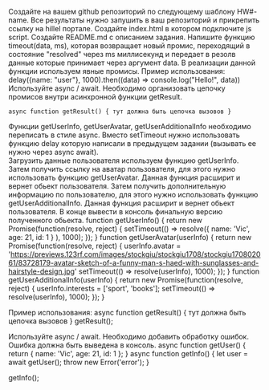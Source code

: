 Создайте на вашем github репозиторий по следующему шаблону HW#-name. Все результаты нужно запушить в ваш репозиторий и прикрепить ссылку на hillel портале.
Создайте index.html в котором подключите js script.
Создайте README.md с описанием задания.
Напишите функцию timeout(data, ms), которая возвращает новый промис, переходящий в состояние "resolved" через ms миллисекунд и передает в резолв данные которые принимает через аргумент data. В реализации данной функции используем явные промисы.
Пример использования:
delay({name: "user"}, 1000).then((data) => console.log("Hello!", data))
Используйте async / await. Необходимо организовать цепочку промисов внутри асинхронной функции getResult.

	async function getResult() { тут должна быть цепочка вызовов }
Функции getUserInfo, getUserAvatar, getUserAdditionalInfo необходимо переписать в стиле async. Вместо setTimeout нужно использовать функцию delay которую написали в предыдущем задании (вызывать ее нужно через async await).		
​​Загрузить данные пользователя используем функцию getUserInfo.
Затем получить ссылку на аватар пользователя, для этого нужно использовать функцию getUserAvatar. Данная функция расширит и вернет обьект пользователя.
Затем получить дополнительную информацию по пользователю, для этого нужно использовать функцию getUserAdditionalInfo. Данная функция расширит и вернет обьект пользователя.
В конце вывести в консоль финальную версию полученного обьекта.
function getUserInfo() {
return new Promise(function(resolve, reject) {
setTimeout(() => resolve({ name: 'Vic', age: 21, id: 1 } ), 1000);
});
}
function getUserAvatar(userInfo) {
return new Promise(function(resolve, reject) {
userInfo.avatar = 'https://previews.123rf.com/images/stockgiu/stockgiu1708/stockgiu170802061/83728179-avatar-sketch-of-a-funny-man-s-haed-with-sunglasses-and-hairstyle-design.jpg'
setTimeout(() => resolve(userInfo), 1000);
});
}
function getUserAdditionalInfo(userInfo) {
return new Promise(function(resolve, reject) {
userInfo.interests = ['sport', 'books'];
setTimeout(() => resolve(userInfo), 1000);
});
}


Пример использования:
async function getResult() {
тут должна быть цепочка вызовов
}
getResult();

Используйте async / await. Необходимо добавить обработку ошибок. Ошибка должна быть выведена в консоль.
async function getUser() {
return { name: 'Vic', age: 21, id: 1 };
}
async function getInfo() {
let user = await getUser();
throw new Error('error');
}

getInfo();
